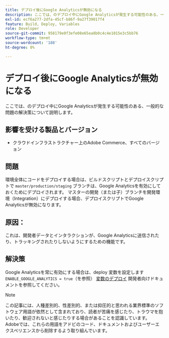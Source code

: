 ```yaml
---
title: デプロイ後にGoogle Analyticsが無効になる
description: ここでは、のデプロイ中にGoogle Analyticsが発生する可能性のある、一般的な問題の解決策について説明します。
exl-id: ecf6a277-2dfa-45cf-b86f-9a27f39017f4
feature: Build, Deploy, Variables
role: Developer
source-git-commit: 958179e0f3efe08e65ea8b0c4c4e1015e3c5bb76
workflow-type: tm+mt
source-wordcount: '188'
ht-degree: 0%

---
```


# デプロイ後にGoogle Analyticsが無効になる

ここでは、のデプロイ中にGoogle Analyticsが発生する可能性のある、一般的な問題の解決策について説明します。

## 影響を受ける製品とバージョン

* クラウドインフラストラクチャー上のAdobe Commerce、すべてのバージョン

## 問題

環境全体にコードをデプロイする場合は、ビルドスクリプトとデプロイスクリプトで `master/production/staging` ブランチは、Google Analyticsを有効にしておくためにデプロイされます。 マスターの開発（または子）ブランチを開発環境（Integration）にデプロイする場合、デプロイスクリプトでGoogle Analyticsが無効になります。

## 原因：

これは、開発者データとインタラクションが、Google Analyticsに送信されたり、トラッキングされたりしないようにするための機能です。

## 解決策

Google Analyticsを常に有効にする場合は、deploy 変数を設定します `ENABLE_GOOGLE_ANALYTICS = true`（を参照） [変数のデプロイ](https://devdocs.magento.com/guides/v2.3/cloud/env/variables-deploy.html#enable_google_analytics) 開発者向けドキュメントを参照してください。

>[!NOTE]
>
>この記事には、人種差別的、性差別的、または抑圧的と思われる業界標準のソフトウェア用語が依然として含まれており、読者が苦痛を感じたり、トラウマを抱いたり、歓迎されないと感じたりする場合があることを認識しています。 Adobeでは、これらの用語をアドビのコード、ドキュメントおよびユーザーエクスペリエンスから削除するよう取り組んでいます。

